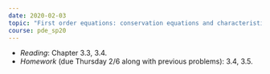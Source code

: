 ```yaml
---
date: 2020-02-03
topic: "First order equations: conservation equations and characteristics continued"
course: pde_sp20
---
```


- *Reading*: Chapter 3.3, 3.4.
- *Homework* (due Thursday 2/6 along with previous problems): 3.4, 3.5.
